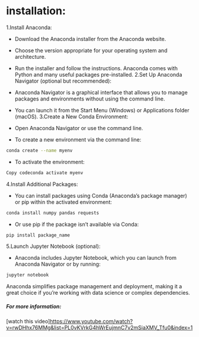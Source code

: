 # installation:

1.Install Anaconda:

  * Download the Anaconda installer from the Anaconda website.
  * Choose the version appropriate for your operating system and architecture.
  * Run the installer and follow the instructions. Anaconda comes with Python and many useful packages pre-installed.
2.Set Up Anaconda Navigator (optional but recommended):

  * Anaconda Navigator is a graphical interface that allows you to manage packages and environments without using the command line.
  * You can launch it from the Start Menu (Windows) or Applications folder (macOS).
3.Create a New Conda Environment:

  * Open Anaconda Navigator or use the command line.
  * To create a new environment via the command line:
```bash
conda create --name myenv
```
  * To activate the environment:
```bash
Copy codeconda activate myenv
```
4.Install Additional Packages:

  * You can install packages using Conda (Anaconda’s package manager) or pip within the activated environment:
```bash
conda install numpy pandas requests
```
  * Or use pip if the package isn’t available via Conda:
```bash
pip install package_name
```
5.Launch Jupyter Notebook (optional):

   * Anaconda includes Jupyter Notebook, which you can launch from Anaconda Navigator or by running:
```bash
jupyter notebook
````
   Anaconda simplifies package management 
   and deployment, making it a great choice
   if you’re working with data science or complex dependencies.
##### For more information:

[watch this video]https://www.youtube.com/watch?v=rwDHhx76MMg&list=PL0vKVrkG4hWrEujmnC7v2mSiaXMV_Tfu0&index=1


